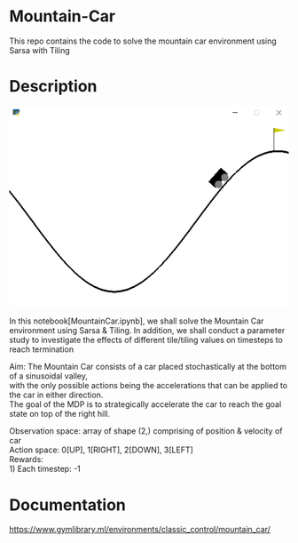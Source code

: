 # Mountain-Car
This repo contains the code to solve the mountain car environment using Sarsa with Tiling

# Description
![alt text](https://github.com/kwquan/Mountain-Car/blob/main/mountain_car.png)

In this notebook[MountainCar.ipynb], we shall solve the Mountain Car environment using Sarsa & Tiling. In addition, we shall conduct a parameter study to investigate the effects of different tile/tiling values on timesteps to reach termination 

Aim: The Mountain Car consists of a car placed stochastically at the bottom of a sinusoidal valley, \
     with the only possible actions being the accelerations that can be applied to the car in either direction. \
     The goal of the MDP is to strategically accelerate the car to reach the goal state on top of the right hill. 
     
Observation space: array of shape (2,) comprising of position & velocity of car \
     Action space: 0[UP], 1[RIGHT], 2[DOWN], 3[LEFT] \
          Rewards: \
              1) Each timestep: -1
              
# Documentation
https://www.gymlibrary.ml/environments/classic_control/mountain_car/             
